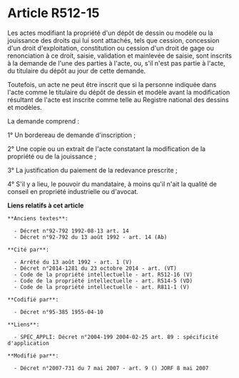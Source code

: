 # Article R512-15

Les actes modifiant la propriété d'un dépôt de dessin ou modèle ou la jouissance des droits qui lui sont attachés, tels que
cession, concession d'un droit d'exploitation, constitution ou cession d'un droit de gage ou renonciation à ce droit, saisie,
validation et mainlevée de saisie, sont inscrits à la demande de l'une des parties à l'acte, ou, s'il n'est pas partie à
l'acte, du titulaire du dépôt au jour de cette demande.

Toutefois, un acte ne peut être inscrit que si la personne indiquée dans l'acte comme le titulaire du dépôt de dessin et
modèle avant la modification résultant de l'acte est inscrite comme telle au Registre national des dessins et modèles.

La demande comprend :

1° Un bordereau de demande d'inscription ;

2° Une copie ou un extrait de l'acte constatant la modification de la propriété ou de la jouissance ;

3° La justification du paiement de la redevance prescrite ;

4° S'il y a lieu, le pouvoir du mandataire, à moins qu'il n'ait la qualité de conseil en propriété industrielle ou d'avocat.

**Liens relatifs à cet article**

	**Anciens textes**:

	  - Décret n°92-792 1992-08-13 art. 14
	  - Décret n°92-792 du 13 août 1992 - art. 14 (Ab)

	**Cité par**:

	  - Arrêté du 13 août 1992 - art. 1 (V)
	  - Décret n°2014-1281 du 23 octobre 2014 - art. (VT)
	  - Code de la propriété intellectuelle - art. R512-16 (V)
	  - Code de la propriété intellectuelle - art. R514-5 (VD)
	  - Code de la propriété intellectuelle - art. R811-1 (V)

	**Codifié par**:

	  - Décret n°95-385 1955-04-10

	**Liens**:

	  - SPEC_APPLI: Décret n°2004-199 2004-02-25 art. 89 : spécificité d'application

	**Modifié par**:

	  - Décret n°2007-731 du 7 mai 2007 - art. 9 () JORF 8 mai 2007
